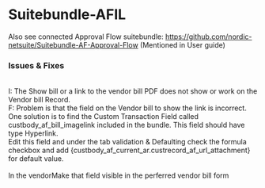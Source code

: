 # Suitebundle-AFIL
Also see connected Approval Flow suitebundle: https://github.com/nordic-netsuite/Suitebundle-AF-Approval-Flow (Mentioned in User guide)
<br>
<h3>Issues & Fixes</h3><br>
I: The Show bill or a link to the vendor bill PDF does not show or work on the Vendor bill Record.<br>
F: Problem is that the field on the Vendor bill to show the link is incorrect. One solution is to find the Custom Transaction Field called custbody_af_bill_imagelink included in the bundle. This field should have type Hyperlink. <br>Edit this field and under the tab validation & Defaulting check the formula checkbox and add {custbody_af_current_ar.custrecord_af_url_attachment} for default value. <br><br>In the vendorMake that field visible in the perferred vendor bill form 

